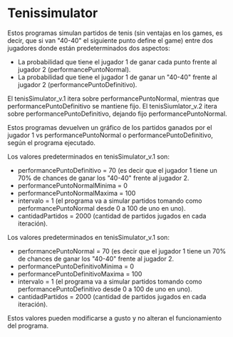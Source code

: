 # Tenissimulator
Estos programas simulan partidos de tenis (sin ventajas en los games, es decir, que si van "40-40" el siguiente punto define el game) entre dos jugadores donde están predeterminados dos aspectos:

- La probabilidad que tiene el jugador 1 de ganar cada punto frente al jugador 2 (performancePuntoNormal).
- La probabilidad que tiene el jugador 1 de ganar un "40-40" frente al jugador 2 (performancePuntoDefinitivo).

El tenisSimulator_v.1 itera sobre performancePuntoNormal, mientras que performancePuntoDefinitivo se mantiene fijo.
El tenisSiumlator_v.2 itera sobre performancePuntoDefinitivo, dejando fijo performancePuntoNormal.

Estos programas devuelven un gráfico de los partidos ganados por el jugador 1 vs performancePuntoNormal o performancePuntoDefinitivo, según el programa ejecutado.

Los valores predeterminados en tenisSimulator_v.1 son:

- performancePuntoDefinitivo = 70 (es decir que el jugador 1 tiene un 70% de chances de ganar los "40-40" frente al jugador 2.
- performancePuntoNormalMinima = 0
- performancePuntoNormalMaxima = 100 
- intervalo = 1 (el programa va a simular partidos tomando como performancePuntoNormal desde 0 a 100 de uno en uno).
- cantidadPartidos = 2000 (cantidad de partidos jugados en cada iteración).


Los valores predeterminados en tenisSimulator_v.1 son:

- performancePuntoNormal = 70 (es decir que el jugador 1 tiene un 70% de chances de ganar los "40-40" frente al jugador 2.
- performancePuntoDefinitivoMinima = 0
- performancePuntoDefinitivoMaxima = 100 
- intervalo = 1 (el programa va a simular partidos tomando como performancePuntoDefinitivo desde 0 a 100 de uno en uno).
- cantidadPartidos = 2000 (cantidad de partidos jugados en cada iteración).

Estos valores pueden modificarse a gusto y no alteran el funcionamiento del programa.
